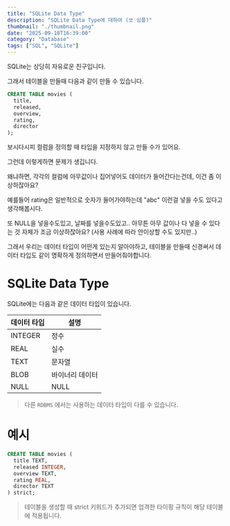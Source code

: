 ```yaml
---
title: "SQLite Data Type"
description: "SQLite Data Type에 대하여 (쏘 심플)"
thumbnail: "./thumbnail.png"
date: "2025-09-10T16:39:00"
category: "Database"
tags: ["SQL", "SQLite"]
---
```


SQLite는 상당히 자유로운 친구입니다.

그래서 테이블을 만들때 다음과 같이 만들 수 있습니다.

```sql
CREATE TABLE movies (
  title,
  released,
  overview,
  rating,
  director
);
```

보시다시피 컬럼을 정의할 때 타입을 지정하지 않고 만들 수가 있어요.

그런데 이렇게하면 문제가 생깁니다.

왜냐하면, 각각의 컬럼에 아무값이나 집어넣어도 데이터가 들어간다는건데, 이건 좀 이상하잖아요?

예를들어 rating은 일반적으로 숫자가 들어가야하는데 "abc" 이런걸 넣을 수도 있다고 생각해봅시다.

또 NULL을 넣을수도있고, 날짜를 넣을수도있고.. 아무튼 아무 값이나 다 넣을 수 있다는 것 자체가 조금 이상하잖아요? (사용 사례에 따라 안이상할 수도 있지만..)

그래서 우리는 데이터 타입이 어떤게 있는지 알아야하고, 테이블을 만들때 신경써서 데이터 타입도 같이 명확하게 정의하면서 만들어줘야합니다.

# SQLite Data Type

SQLite에는 다음과 같은 데이터 타입이 있습니다.

| 데이터 타입 | 설명            |
| ----------- | --------------- |
| INTEGER     | 정수            |
| REAL        | 실수            |
| TEXT        | 문자열          |
| BLOB        | 바이너리 데이터 |
| NULL        | NULL            |

> 다른 `RDBMS` 에서는 사용하는 데이터 타입이 다를 수 있습니다.

# 예시

```sql
CREATE TABLE movies (
  title TEXT,
  released INTEGER,
  overview TEXT,
  rating REAL,
  director TEXT
) strict;
```

> 테이블을 생성할 때 strict 키워드가 추가되면 엄격한 타이핑 규칙이 해당 테이블에 적용됩니다.
